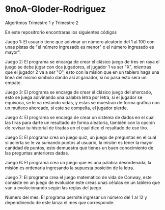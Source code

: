 # 9noA-Gloder-Rodriguez
Algoritmos Trimestre 1 y Trimestre 2

En este repositrorio encontraras los siguientes códigos

Juego 1: El usuario tiene que adivinar un número aleatorio del 1 al 100 con unas pistas de "el número ingresado es menor" o el número ingresado es mayor".

Juego 2: El programa se encarga de crear el clásico juego de tres en raya el juego se debe jugar con dos jugadores, el jugador 1 va ser "X", mientras que el jugador 2 va a ser "O", esto con la misión que en un tablero haga una línea del mismo símbolo dando así al ganador, si no pasa esto será un empate.

Juego 3: El programa se encarga de crear el clásico juego del ahorcado, esto se juega adivinando una palabra letra por letra, si el jugador se equivoca, se le va restando vidas, y estas se muestran de forma gráfica con un muñeco ahorcado, si este se compelta, el jugador pierde.

Juego 4: El programa se encarga de crear un sistema de dados en el cual las tiras para darte un resultado de forma aleatoria, también con la opción de revisar tu historial de tiradas en el cual dice el resultado de ese tiro.

Juego 5: El programa crea un juego quiz, un juego de preguntas en el cual si acierta se le va sumando puntos al usuario, la misión es tener la mayor cantidad de puntos, esto demuestra que tienes un buen conocimiento de las preguntas anteriores dadas.

Juego 6: El programa crea un juego que es una palabra desordenada, la misión es ordenarla ingresando la supuesta posición de la letra.

Juego 7: El programa crea el juego matemático de vida de Conway, este consiste en un juego de evolución este creas unas células en un tablero que van a evolucionando según las reglas del juego.

Número del mes: El programa permite ingresar un número del 1 al 12 y dependinendo de este lanza el mes que corresponde.

